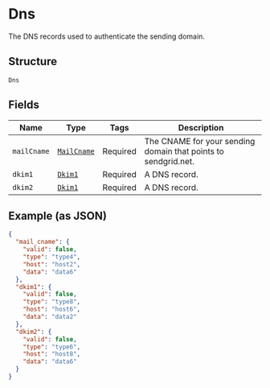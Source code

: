 
# Dns

The DNS records used to authenticate the sending domain.

## Structure

`Dns`

## Fields

| Name | Type | Tags | Description |
|  --- | --- | --- | --- |
| `mailCname` | [`MailCname`](../../doc/models/mail-cname.md) | Required | The CNAME for your sending domain that points to sendgrid.net. |
| `dkim1` | [`Dkim1`](../../doc/models/dkim-1.md) | Required | A DNS record. |
| `dkim2` | [`Dkim1`](../../doc/models/dkim-1.md) | Required | A DNS record. |

## Example (as JSON)

```json
{
  "mail_cname": {
    "valid": false,
    "type": "type4",
    "host": "host2",
    "data": "data6"
  },
  "dkim1": {
    "valid": false,
    "type": "type8",
    "host": "host6",
    "data": "data2"
  },
  "dkim2": {
    "valid": false,
    "type": "type6",
    "host": "host8",
    "data": "data6"
  }
}
```

